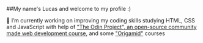 ##My name's Lucas and welcome to my profile :)

🔭 I’m currently working on improving my coding skills studying HTML, CSS and JavaScript with help of ["The Odin Project", an open-source community made web development course](https://www.theodinproject.com), and some ["Origamid"](https://www.origamid.com/) courses 

<!--
**lazingbird/lazingbird** is a ✨ _special_ ✨ repository because its `README.md` (this file) appears on your GitHub profile.

Here are some ideas to get you started:

- 🔭 I’m currently working on ...
- 🌱 I’m currently learning ...
- 👯 I’m looking to collaborate on ...
- 🤔 I’m looking for help with ...
- 💬 Ask me about ...
- 📫 How to reach me: ...
- 😄 Pronouns: ...
- ⚡ Fun fact: ...
-->
